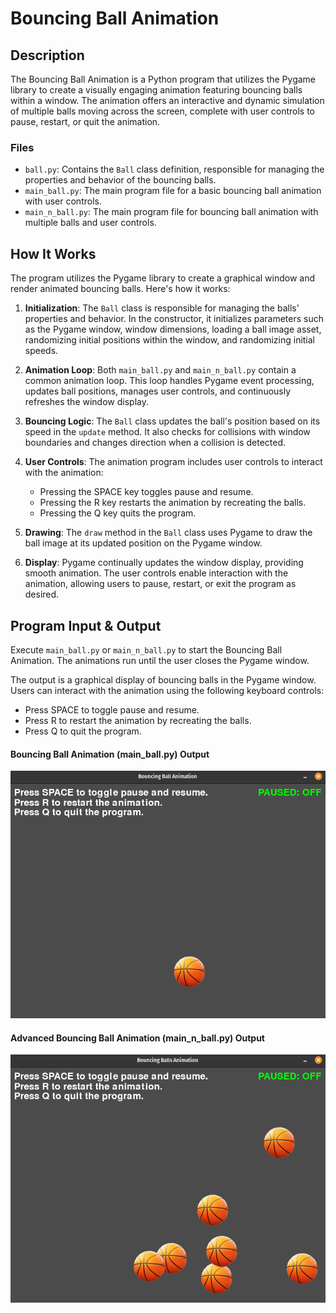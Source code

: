 # Bouncing Ball Animation

## Description

The Bouncing Ball Animation is a Python program that utilizes the Pygame library to create a visually engaging animation featuring bouncing balls within a window. The animation offers an interactive and dynamic simulation of multiple balls moving across the screen, complete with user controls to pause, restart, or quit the animation.

### Files

- `ball.py`: Contains the `Ball` class definition, responsible for managing the properties and behavior of the bouncing balls.
- `main_ball.py`: The main program file for a basic bouncing ball animation with user controls.
- `main_n_ball.py`: The main program file for bouncing ball animation with multiple balls and user controls.

## How It Works

The program utilizes the Pygame library to create a graphical window and render animated bouncing balls. Here's how it works:

1. **Initialization**: The `Ball` class is responsible for managing the balls' properties and behavior. In the constructor, it initializes parameters such as the Pygame window, window dimensions, loading a ball image asset, randomizing initial positions within the window, and randomizing initial speeds.

2. **Animation Loop**: Both `main_ball.py` and `main_n_ball.py` contain a common animation loop. This loop handles Pygame event processing, updates ball positions, manages user controls, and continuously refreshes the window display.

3. **Bouncing Logic**: The `Ball` class updates the ball's position based on its speed in the `update` method. It also checks for collisions with window boundaries and changes direction when a collision is detected.

4. **User Controls**: The animation program includes user controls to interact with the animation:
   - Pressing the SPACE key toggles pause and resume.
   - Pressing the R key restarts the animation by recreating the balls.
   - Pressing the Q key quits the program.

5. **Drawing**: The `draw` method in the `Ball` class uses Pygame to draw the ball image at its updated position on the Pygame window.

6. **Display**: Pygame continually updates the window display, providing smooth animation. The user controls enable interaction with the animation, allowing users to pause, restart, or exit the program as desired.

## Program Input & Output

Execute `main_ball.py` or `main_n_ball.py` to start the Bouncing Ball Animation. The animations run until the user closes the Pygame window.

The output is a graphical display of bouncing balls in the Pygame window. Users can interact with the animation using the following keyboard controls:

- Press SPACE to toggle pause and resume.
- Press R to restart the animation by recreating the balls.
- Press Q to quit the program.

#### Bouncing Ball Animation (main_ball.py) Output

![Bouncing Ball Animation](output/ball-output.gif)

#### Advanced Bouncing Ball Animation (main_n_ball.py) Output

![Advanced Bouncing Ball Animation](output/balls-output.gif)